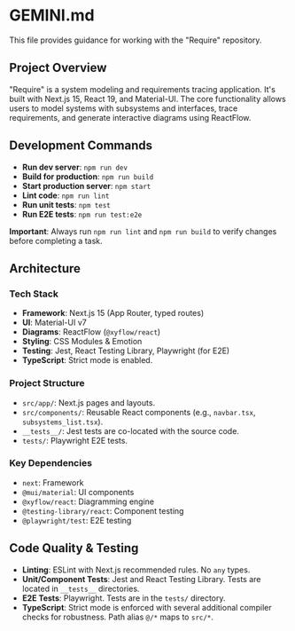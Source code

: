 # GEMINI.md

This file provides guidance for working with the "Require" repository.

## Project Overview

"Require" is a system modeling and requirements tracing application. It's built with Next.js 15, React 19, and Material-UI. The core functionality allows users to model systems with subsystems and interfaces, trace requirements, and generate interactive diagrams using ReactFlow.

## Development Commands

-   **Run dev server**: `npm run dev`
-   **Build for production**: `npm run build`
-   **Start production server**: `npm start`
-   **Lint code**: `npm run lint`
-   **Run unit tests**: `npm test`
-   **Run E2E tests**: `npm run test:e2e`

**Important**: Always run `npm run lint` and `npm run build` to verify changes before completing a task.

## Architecture

### Tech Stack
-   **Framework**: Next.js 15 (App Router, typed routes)
-   **UI**: Material-UI v7
-   **Diagrams**: ReactFlow (`@xyflow/react`)
-   **Styling**: CSS Modules & Emotion
-   **Testing**: Jest, React Testing Library, Playwright (for E2E)
-   **TypeScript**: Strict mode is enabled.

### Project Structure
-   `src/app/`: Next.js pages and layouts.
-   `src/components/`: Reusable React components (e.g., `navbar.tsx`, `subsystems_list.tsx`).
-   `__tests__/`: Jest tests are co-located with the source code.
-   `tests/`: Playwright E2E tests.

### Key Dependencies
-   `next`: Framework
-   `@mui/material`: UI components
-   `@xyflow/react`: Diagramming engine
-   `@testing-library/react`: Component testing
-   `@playwright/test`: E2E testing

## Code Quality & Testing

-   **Linting**: ESLint with Next.js recommended rules. No `any` types.
-   **Unit/Component Tests**: Jest and React Testing Library. Tests are located in `__tests__` directories.
-   **E2E Tests**: Playwright. Tests are in the `tests/` directory.
-   **TypeScript**: Strict mode is enforced with several additional compiler checks for robustness. Path alias `@/*` maps to `src/*`.
